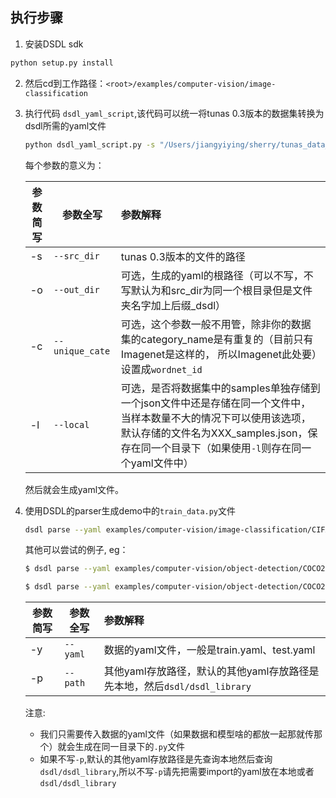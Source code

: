 ## 执行步骤

1. 安装DSDL sdk
```bash
python setup.py install
```

2. 然后cd到工作路径：`<root>/examples/computer-vision/image-classification`

3. 执行代码 `dsdl_yaml_script`,该代码可以统一将tunas 0.3版本的数据集转换为dsdl所需的yaml文件
   ```bash
   python dsdl_yaml_script.py -s "/Users/jiangyiying/sherry/tunas_data_demo/CIFAR10-tunas" -o "/Users/jiangyiying/sherry/tunas_data_demo/CIFAR10-tunas_dsdl/" -l
   ```
     每个参数的意义为：

   | 参数简写 | 参数全写  | 参数解释                                                                                                                      |
   | ----- |---------------------------------------------------------------------------------------------------------------------------| :----------------------------------------------------------- |
   | -s   | `--src_dir`  | tunas 0.3版本的文件的路径                                                                                                         |
   | -o   | `--out_dir` | 可选，生成的yaml的根路径（可以不写，不写默认为和src_dir为同一个根目录但是文件夹名字加上后缀_dsdl）                                                                 |
   | -c   | `--unique_cate` | 可选，这个参数一般不用管，除非你的数据集的category_name是有重复的（目前只有Imagenet是这样的， 所以Imagenet此处要）设置成`wordnet_id`                                   |
   | -l    |  `--local`  | 可选，是否将数据集中的samples单独存储到一个json文件中还是存储在同一个文件中，当样本数量不大的情况下可以使用该选项，默认存储的文件名为XXX_samples.json，保存在同一个目录下（如果使用`-l`则存在同一个yaml文件中） |

   然后就会生成yaml文件。

4. 使用DSDL的parser生成demo中的`train_data.py`文件
   ```bash
   dsdl parse --yaml examples/computer-vision/image-classification/CIFAR10/train_data.yaml
   ```
   其他可以尝试的例子, eg：
   ```bash
   $ dsdl parse --yaml examples/computer-vision/object-detection/COCO2017Detection/demo2/coco_val_demo.yaml
   ```
   ```bash
   $ dsdl parse --yaml examples/computer-vision/object-detection/COCO2017Detection/demo2/coco_val_demo.yaml -p examples/computer-vision/object-detection/COCO2017Detection/demo2
   ```
   | 参数简写 | 参数全写  | 参数解释                                               |
   | ----- |----------------------------------------------------| :----------------------------------------------------------- |
   | -y   | `--yaml`  | 数据的yaml文件，一般是train.yaml、test.yaml                  |
   | -p   | `--path` | 其他yaml存放路径，默认的其他yaml存放路径是先本地，然后`dsdl/dsdl_library` |

   注意:
     - 我们只需要传入数据的yaml文件（如果数据和模型啥的都放一起那就传那个）就会生成在同一目录下的`.py`文件
     - 如果不写`-p`,默认的其他yaml存放路径是先查询本地然后查询`dsdl/dsdl_library`,所以不写`-p`请先把需要import的yaml放在本地或者`dsdl/dsdl_library`
